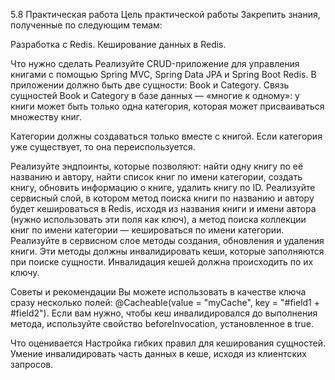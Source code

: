 5.8 Практическая работа
Цель практической работы
Закрепить знания, полученные по следующим темам:

Разработка с Redis.
Кеширование данных в Redis.


Что нужно сделать
Реализуйте CRUD-приложение для управления книгами с помощью Spring MVC, Spring Data JPA и Spring Boot Redis. В приложении должно быть две сущности: Book и Category. Связь сущностей Book и Category в базе данных — «многие к одному»: у книги может быть только одна категория, которая может присваиваться множеству книг.

Категории должны создаваться только вместе с книгой. Если категория уже существует, то она переиспользуется.

Реализуйте эндпоинты, которые позволяют:
найти одну книгу по её названию и автору,
найти список книг по имени категории,
создать книгу,
обновить информацию о книге,
удалить книгу по ID.
Реализуйте сервисный слой, в котором метод поиска книги по названию и автору будет кешироваться в Redis, исходя из названия книги и имени автора (нужно использовать эти поля как ключ), а метод поиска коллекции книг по имени категории — кешироваться по имени категории.
Реализуйте в сервисном слое методы создания, обновления и удаления книги. Эти методы должны инвалидировать кеши, которые заполняются при поиске сущности. Инвалидация кешей должна происходить по их ключу.


Советы и рекомендации
Вы можете использовать в качестве ключа сразу несколько полей: @Cacheable(value = "myCache", key = "#field1 + #field2").
Если вам нужно, чтобы кеш инвалидировался до выполнения метода, используйте свойство beforeInvocation, установленное в true.


Что оценивается
Настройка гибких правил для кеширования сущностей.
Умение инвалидировать часть данных в кеше, исходя из клиентских запросов.
